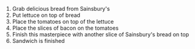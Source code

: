1) Grab delicious bread from Sainsbury's
2) Put lettuce on top of bread
3) Place the tomatoes on top of the lettuce
4) Place the slices of bacon on the tomatoes
5) Finish this masterpiece with another slice of Sainsbury's bread on top
6) Sandwich is finished